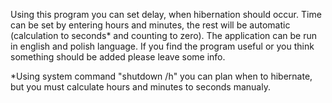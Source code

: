 Using this program you can set delay, when hibernation should occur. Time can be set by entering hours and minutes, the rest will be automatic (calculation to seconds* and counting to zero).
The application can be run in english and polish language.
If you find the program useful or you think something should be added please leave some info.

*Using system command "shutdown /h" you can plan when to hibernate, but you must calculate hours and minutes to seconds manualy.
